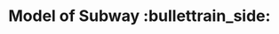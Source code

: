 <h1> Model of Subway :bullettrain_side: </h1>
  <h2>
  <img src = ""https://github.com/Sborzov456/subway-model/blob/master/img/subway.png>
  </h2>

